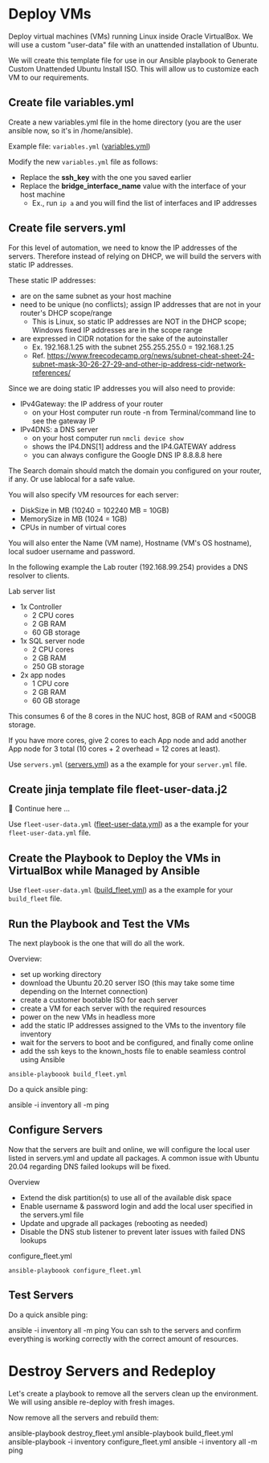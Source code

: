 # Deploy VMs
Deploy virtual machines (VMs) running Linux inside Oracle VirtualBox. We will use a custom "user-data" file with an unattended installation of Ubuntu.

We will create this template file for use in our Ansible playbook to Generate Custom Unattended Ubuntu Install ISO. This will allow us to customize each VM to our requirements.

## Create file variables.yml
Create a new variables.yml file in the home directory (you are the user ansible now, so it's in /home/ansible).

Example file: `variables.yml` ([variables.yml](variables.yml))

Modify the new `variables.yml` file as follows:
- Replace the **ssh_key** with the one you saved earlier
- Replace the **bridge_interface_name** value with the interface of your host machine
  - Ex., run `ip a` and you will find the list of interfaces and IP addresses

## Create file servers.yml
For this level of automation, we need to know the IP addresses of the servers. Therefore instead of relying on DHCP, we will build the servers with static IP addresses.

These static IP addresses:
- are on the same subnet as your host machine
- need to be unique (no conflicts); assign IP addresses that are not in your router's DHCP scope/range
  - This is Linux, so static IP addresses are NOT in the DHCP scope; Windows fixed IP addresses are in the scope range
- are expressed in CIDR notation for the sake of the autoinstaller
  - Ex. 192.168.1.25 with the subnet 255.255.255.0 = 192.168.1.25
  - Ref. https://www.freecodecamp.org/news/subnet-cheat-sheet-24-subnet-mask-30-26-27-29-and-other-ip-address-cidr-network-references/

Since we are doing static IP addresses you will also need to provide:
- IPv4Gateway: the IP address of your router
  - on your Host computer run route -n from Terminal/command line to see the gateway IP
- IPv4DNS: a DNS server
  - on your host computer run `nmcli device show`
  - shows the IP4.DNS[1] address and the IP4.GATEWAY address
  - you can always configure the Google DNS IP 8.8.8.8 here

The Search domain should match the domain you configured on your router, if any. Or use lablocal for a safe value.

You will also specify VM resources for each server:
- DiskSize in MB (10240 = 102240 MB = 10GB)
- MemorySize in MB (1024 = 1GB)
- CPUs in number of virtual cores

You will also enter the Name (VM name), Hostname (VM's OS hostname), local sudoer username and password.

In the following example the Lab router (192.168.99.254) provides a DNS resolver to clients.

Lab server list
- 1x Controller
  - 2 CPU cores
  - 2 GB RAM
  - 60 GB storage
- 1x SQL server node
  - 2 CPU cores
  - 2 GB RAM
  - 250 GB storage
- 2x app nodes
  - 1 CPU core
  - 2 GB RAM
  - 60 GB storage

This consumes 6 of the 8 cores in the NUC host, 8GB of RAM and <500GB storage.

If you have more cores, give 2 cores to each App node and add another App node for 3 total (10 cores + 2 overhead = 12 cores at least).

Use `servers.yml` ([servers.yml](servers.yml)) as a the example for your `server.yml` file.

## Create jinja template file fleet-user-data.j2
🚧 Continue here ...

Use `fleet-user-data.yml` ([fleet-user-data.yml](fleet-user-data.yml)) as a the example for your `fleet-user-data.yml` file.

## Create the Playbook to Deploy the VMs in VirtualBox while Managed by Ansible
Use `fleet-user-data.yml` ([build_fleet.yml](build_fleet.yml)) as a the example for your `build_fleet` file.

## Run the Playbook and Test the VMs
The next playbook is the one that will do all the work.

Overview:
- set up working directory
- download the Ubuntu 20.20 server ISO (this may take some time depending on the Internet connection)
- create a customer bootable ISO for each server
- create a VM for each server with the required resources
- power on the new VMs in headless more
- add the static IP addresses assigned to the VMs to the inventory file inventory
- wait for the servers to boot and be configured, and finally come online
- add the ssh keys to the known_hosts file to enable seamless control using Ansible

`ansible-playboook build_fleet.yml`

Do a quick ansible ping:

ansible -i inventory all -m ping

## Configure Servers
Now that the servers are built and online, we will configure the local user listed in servers.yml and update all packages. A common issue with Ubuntu 20.04 regarding DNS failed lookups will be fixed.

Overview
- Extend the disk partition(s) to use all of the available disk space
- Enable username & password login and add the local user specified in the servers.yml file
- Update and upgrade all packages (rebooting as needed)
- Disable the DNS stub listener to prevent later issues with failed DNS lookups

configure_fleet.yml

`ansible-playboook configure_fleet.yml`

## Test Servers
Do a quick ansible ping:

ansible -i inventory all -m ping
You can ssh to the servers and confirm everything is working correctly with the correct amount of resources.

# Destroy Servers and Redeploy
Let's create a playbook to remove all the servers clean up the environment. We will using ansible re-deploy with fresh images.


Now remove all the servers and rebuild them:

ansible-playbook destroy_fleet.yml
ansible-playbook build_fleet.yml
ansible-playbook -i inventory configure_fleet.yml
ansible -i inventory all -m ping
